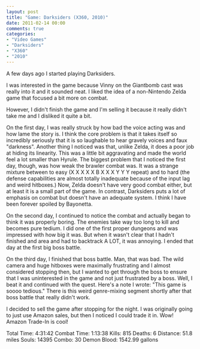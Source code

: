 ```yaml
---
layout: post
title: "Game: Darksiders (X360, 2010)"
date: 2011-02-14 00:00
comments: true
categories:
- "Video Games"
- "Darksiders"
- "X360"
- "2010"
---
```


A few days ago I started playing Darksiders.

I was interested in the game because Vinny on the Giantbomb
cast was really into it and it sounded neat. I liked the idea of a
non-Nintendo Zelda game that focused a bit more on combat.

However, I didn't finish the game and I'm selling it because it
really didn't take me and I disliked it quite a bit.

On the first day, I was really struck by how bad the voice
acting was and how lame the story is. I think the core problem is
that it takes itself so incredibly seriously that it is so
laughable to hear gravely voices and faux "darkness". Another
thing I noticed was that, unlike Zelda, it does a poor job at
hiding its linearity. This was a little bit aggravating and made
the world feel a lot smaller than Hyrule. The biggest problem that
I noticed the first day, though, was how weak the brawler combat
was. It was a strange mixture between to easy (X X X X X B X X X Y
Y Y repeat) and to hard (the defense capabilities are almost
totally inadequate because of the input lag and weird hitboxes.)
Now, Zelda doesn't have very good combat either, but at least it
is a small part of the game. In contrast, Darksiders puts a lot of
emphasis on combat but doesn't have an adequate system. I think I
have been forever spoiled by Bayonetta.

On the second day, I continued to notice the combat and
actually began to think it was properly boring. The enemies take
way too long to kill and becomes pure tedium. I did one of the
first proper dungeons and was impressed with how big it was. But
when it wasn't clear that I hadn't finished and area and had to
backtrack A LOT, it was annoying. I ended that day at the first
big boss battle.

On the third day, I finished that boss battle. Man, that was
bad. The wild camera and huge hitboxes were maximally frustrating
and I almost considered stopping then, but I wanted to get through
the boss to ensure that I was uninterested in the game and not
just frustrated by a boss.  Well, I beat it and continued with the
quest. Here's a note I wrote: "This game is soooo tedious." There
is this weird genre-mixing segment shortly after that boss battle
that really didn't work.

I decided to sell the game after stopping for the night. I was
originally going to just use Amazon sales, but then I noticed I
could trade it in. Wow! Amazon Trade-In is cool!

Total Time: 4:31:42
Combat Time: 1:13:38
Kills: 815
Deaths: 6
Distance: 51.8 miles
Souls: 14395
Combo: 30
Demon Blood: 1542.99 gallons    
